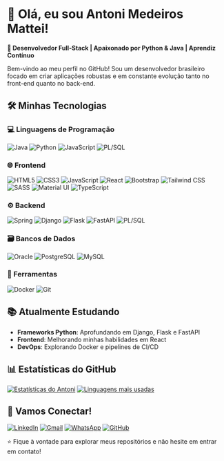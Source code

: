 # 👋 Olá, eu sou Antoni Medeiros Mattei!

**🚀 Desenvolvedor Full-Stack | Apaixonado por Python & Java | Aprendiz Contínuo**

Bem-vindo ao meu perfil no GitHub! Sou um desenvolvedor brasileiro focado em criar aplicações robustas e em constante evolução tanto no front-end quanto no back-end.

## 🛠️ Minhas Tecnologias

### 💻 Linguagens de Programação
![Java](https://img.shields.io/badge/Java-ED8B00?style=for-the-badge&logo=openjdk&logoColor=white)
![Python](https://img.shields.io/badge/Python-3776AB?style=for-the-badge&logo=python&logoColor=white)
![JavaScript](https://img.shields.io/badge/JavaScript-F7DF1E?style=for-the-badge&logo=javascript&logoColor=black)
![PL/SQL](https://img.shields.io/badge/PL/SQL-F80000?style=for-the-badge&logo=oracle&logoColor=white)

### 🌐 Frontend
![HTML5](https://img.shields.io/badge/HTML5-E34F26?style=for-the-badge&logo=html5&logoColor=white)
![CSS3](https://img.shields.io/badge/CSS3-1572B6?style=for-the-badge&logo=css3&logoColor=white)
![JavaScript](https://img.shields.io/badge/JavaScript-F7DF1E?style=for-the-badge&logo=javascript&logoColor=black)
![React](https://img.shields.io/badge/React-20232A?style=for-the-badge&logo=react&logoColor=61DAFB)
![Bootstrap](https://img.shields.io/badge/Bootstrap-563D7C?style=for-the-badge&logo=bootstrap&logoColor=white)
![Tailwind CSS](https://img.shields.io/badge/Tailwind_CSS-38B2AC?style=for-the-badge&logo=tailwind-css&logoColor=white)
![SASS](https://img.shields.io/badge/SASS-hotpink.svg?style=for-the-badge&logo=SASS&logoColor=white)
![Material UI](https://img.shields.io/badge/Material%20UI-007FFF?style=for-the-badge&logo=mui&logoColor=white)
![TypeScript](https://img.shields.io/badge/TypeScript-007ACC?style=for-the-badge&logo=typescript&logoColor=white)

### ⚙️ Backend
![Spring](https://img.shields.io/badge/Spring-6DB33F?style=for-the-badge&logo=spring&logoColor=white)
![Django](https://img.shields.io/badge/Django-092E20?style=for-the-badge&logo=django&logoColor=white)
![Flask](https://img.shields.io/badge/Flask-000000?style=for-the-badge&logo=flask&logoColor=white)
![FastAPI](https://img.shields.io/badge/FastAPI-005571?style=for-the-badge&logo=fastapi)
![PL/SQL](https://img.shields.io/badge/PL/SQL-F80000?style=for-the-badge&logo=oracle&logoColor=white)

### 🗃️ Bancos de Dados
![Oracle](https://img.shields.io/badge/Oracle-F80000?style=for-the-badge&logo=oracle&logoColor=white)
![PostgreSQL](https://img.shields.io/badge/PostgreSQL-316192?style=for-the-badge&logo=postgresql&logoColor=white)
![MySQL](https://img.shields.io/badge/MySQL-005C84?style=for-the-badge&logo=mysql&logoColor=white)

### 🔧 Ferramentas
![Docker](https://img.shields.io/badge/Docker-2496ED?style=for-the-badge&logo=docker&logoColor=white)
![Git](https://img.shields.io/badge/Git-F05032?style=for-the-badge&logo=git&logoColor=white)

## 📚 Atualmente Estudando
- **Frameworks Python**: Aprofundando em Django, Flask e FastAPI
- **Frontend**: Melhorando minhas habilidades em React
- **DevOps**: Explorando Docker e pipelines de CI/CD

## 📊 Estatísticas do GitHub

[![Estatísticas do Antoni](https://github-readme-stats.vercel.app/api?username=antonimattei&show_icons=true&theme=radical&locale=pt-br)](https://github.com/antonimattei)
[![Linguagens mais usadas](https://github-readme-stats.vercel.app/api/top-langs/?username=antonimattei&layout=compact&theme=radical&locale=pt-br)](https://github.com/antonimattei)

## 🤝 Vamos Conectar!

[![LinkedIn](https://img.shields.io/badge/LinkedIn-0077B5?style=for-the-badge&logo=linkedin&logoColor=white)](https://www.linkedin.com/in/antoni-mattei-a906941b0/)
[![Gmail](https://img.shields.io/badge/Gmail-D14836?style=for-the-badge&logo=gmail&logoColor=white)](mailto:antonidemedeiros@gmail.com)
[![WhatsApp](https://img.shields.io/badge/WhatsApp-25D366?style=for-the-badge&logo=whatsapp&logoColor=white)](https://api.whatsapp.com/send?phone=5548996277379&text=Olá!)
[![GitHub](https://img.shields.io/badge/GitHub-100000?style=for-the-badge&logo=github&logoColor=white)](https://github.com/antonimattei)

⭐ Fique à vontade para explorar meus repositórios e não hesite em entrar em contato!
